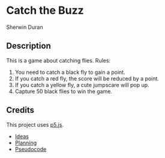 # Catch the Buzz
Sherwin Duran

## Description
This is a game about catching flies.
Rules:
1. You need to catch a black fly to gain a point.
2. If you catch a red fly, the score will be reduced by a point.
3. If you catch a yellow fly, a cute jumpscare will pop up.
4. Capture 50 black flies to win the game.


## Credits
This project uses [p5.js](https:p5js.org).



- [Ideas](./ideas.md)
- [Planning](./planning.md)
- [Pseudocode](./pseudocode.md)
